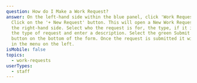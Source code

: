 ```yaml
---
question: How do I Make a Work Request?
answer: On the left-hand side within the blue panel, click 'Work Requests'.
  Click on the '+ New Request' button. This will open a New Work Request form on
  the right-hand side. Select who the request is for, the type, if it is urgent,
  the type of request and enter a description. Select the green Submit Request
  button on the bottom of the form. Once the request is submitted it will appear
  in the menu on the left.
isMobile: false
topics:
  - work-requests
userTypes:
  - staff
---
```

